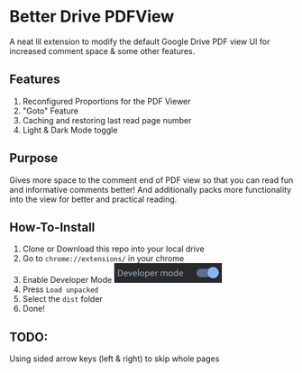 # Better Drive PDFView
A neat lil extension to modify the default Google Drive PDF view UI for
increased comment space & some other features.

## Features

1. Reconfigured Proportions for the PDF Viewer
2. "Goto" Feature
3. Caching and restoring last read page number
4. Light & Dark Mode toggle

## Purpose
Gives more space to the comment end of PDF view so that you can read fun
and informative comments better! And additionally packs more functionality
into the view for better and practical reading.

## How-To-Install

1. Clone or Download this repo into your local drive
2. Go to `chrome://extensions/` in your chrome
3. Enable Developer Mode ![](https://raw.githubusercontent.com/Rickaym/Better-Drive-PDFView/master/assets/guide.png)
4. Press `Load unpacked`
5. Select the `dist` folder
6. Done!

## TODO:
Using sided arrow keys (left & right) to skip whole pages

